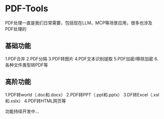 # PDF-Tools
PDF处理一直是我们日常需要，包括现在LLM，MCP等场景应用，很多也涉及PDF处理的

## 基础功能

1.PDF合并
2.PDF分隔
3.PDF转图片
4.PDF文本识别提取
5.PDF加密/移除加密
6.各种文件类型转PDF等

## 高阶功能

1.PDF转world（.doc和.docx）
2.PDF转PPT（.ppt和.pptx）
3.DF转Excel（.xsl和.xslx）
4.PDF转HTML网页等


功能持续开发中...
